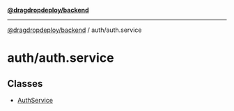 [**@dragdropdeploy/backend**](../../README.md)

***

[@dragdropdeploy/backend](../../README.md) / auth/auth.service

# auth/auth.service

## Classes

- [AuthService](classes/AuthService.md)

